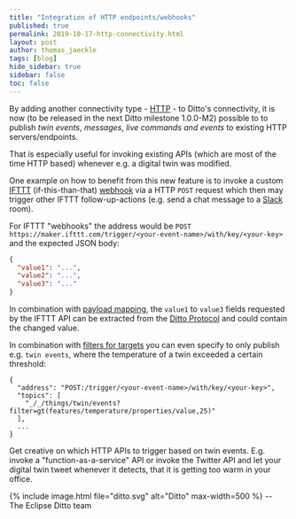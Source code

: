 ```yaml
---
title: "Integration of HTTP endpoints/webhooks"
published: true
permalink: 2019-10-17-http-connectivity.html
layout: post
author: thomas_jaeckle
tags: [blog]
hide_sidebar: true
sidebar: false
toc: false
---
```


By adding another connectivity type - [HTTP](connectivity-protocol-bindings-http.html) - to Ditto's 
 connectivity, it is now (to be released in the next Ditto milestone 1.0.0-M2) possible to to 
 publish *twin events*, *messages*, *live commands and events* to existing HTTP servers/endpoints.

That is especially useful for invoking existing APIs (which are most of the time HTTP based) whenever e.g.
 a digital twin was modified.

One example on how to benefit from this new feature is to invoke a custom 
 [IFTTT](https://ifttt.com) (if-this-than-that) [webhook](https://ifttt.com/maker_webhooks) via a HTTP `POST` request
 which then may trigger other IFTTT follow-up-actions (e.g. send a chat message to a [Slack](https://ifttt.com/slack) 
 room).

For IFTTT "webhooks" the address would be `POST https://maker.ifttt.com/trigger/<your-event-name>/with/key/<your-key>` 
 and the expected JSON body:

```json
{
  "value1": "...",
  "value2": "...",
  "value3": "..."
}
```

In combination with [payload mapping](connectivity-mapping.html), the `value1` to `value3` fields requested by the IFTTT
API can be extracted from the [Ditto Protocol](protocol-specification.html) and could contain the changed value.

In combination with [filters for targets](basic-connections.html#target-topics-and-filtering) you can even specify to
only publish e.g. `twin events`, where the temperature of a twin exceeded a certain threshold:

```
{
  "address": "POST:/trigger/<your-event-name>/with/key/<your-key>",
  "topics": [
    "_/_/things/twin/events?filter=gt(features/temperature/properties/value,25)"
  ],
  ...
}
```

Get creative on which HTTP APIs to trigger based on twin events. E.g. invoke a "function-as-a-service" API or invoke the 
Twitter API and let your digital twin tweet whenever it detects, that it is getting too warm in your office. 


{% include image.html file="ditto.svg" alt="Ditto" max-width=500 %}
--<br/>
The Eclipse Ditto team
